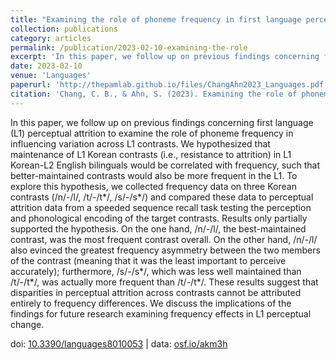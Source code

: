 ```yaml
---
title: "Examining the role of phoneme frequency in first language perceptual attrition"
collection: publications
category: articles
permalink: /publication/2023-02-10-examining-the-role
excerpt: 'In this paper, we follow up on previous findings concerning first language (L1) perceptual attrition to examine the role...'
date: 2023-02-10
venue: 'Languages'
paperurl: 'http://thepamlab.github.io/files/ChangAhn2023_Languages.pdf'
citation: 'Chang, C. B., & Ahn, S. (2023). Examining the role of phoneme frequency in first language perceptual attrition. <i>Languages</i>, <i>8</i>(1), 53.'
---
```


In this paper, we follow up on previous findings concerning first language (L1) perceptual attrition to examine the role of phoneme frequency in influencing variation across L1 contrasts. We hypothesized that maintenance of L1 Korean contrasts (i.e., resistance to attrition) in L1 Korean-L2 English bilinguals would be correlated with frequency, such that better-maintained contrasts would also be more frequent in the L1. To explore this hypothesis, we collected frequency data on three Korean contrasts (/n/-/l/, /t/-/t*/, /s/-/s*/) and compared these data to perceptual attrition data from a speeded sequence recall task testing the perception and phonological encoding of the target contrasts. Results only partially supported the hypothesis. On the one hand, /n/-/l/, the best-maintained contrast, was the most frequent contrast overall. On the other hand, /n/-/l/ also evinced the greatest frequency asymmetry between the two members of the contrast (meaning that it was the least important to perceive accurately); furthermore, /s/-/s*/, which was less well maintained than /t/-/t*/, was actually more frequent than /t/-/t*/. These results suggest that disparities in perceptual attrition across contrasts cannot be attributed entirely to frequency differences. We discuss the implications of the findings for future research examining frequency effects in L1 perceptual change.

doi: <a href="https://doi.org/10.3390/languages8010053" target="_blank">10.3390/languages8010053</a> | data: <a href="https://osf.io/akm3h/" target="_blank">osf.io/akm3h</a>
